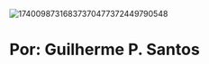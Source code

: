 ![17400987316837370477372449790548](https://github.com/user-attachments/assets/2a927912-2d0e-45eb-b248-723d525316ee)


# Por: Guilherme P. Santos #
